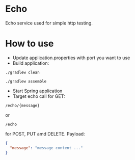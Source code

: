 # Echo
Echo service used for simple http testing.

# How to use
- Update application.properties with port you want to use
- Build application:
```
./gradlew clean
```
```
./gradlew assemble
```
- Start Spring application
- Target echo call for GET:
```
/echo/{message}
```
or
```
/echo
```
for POST, PUT amd DELETE. Payload:
```json
{
  "message": "message content ..."
}
```
